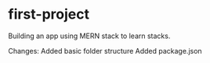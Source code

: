 # first-project
Building an app using MERN stack to learn stacks.


Changes:
	Added basic folder structure
	Added package.json
